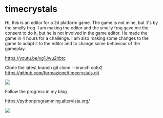 # timecrystals
Hi, this is an editor for a 2d platform game. The game is not mine, but it's by the smelly frog. I am making the editor and the smelly frog gave me the consent to do it, but he is not involved in the game editor. He made the game in 4 hours for a challenge. I am also making some changes to the game to adapt it to the editor and to change some behaviour of the gameplay.

https://youtu.be/vg1Jwu2hbtc

Clone the latest branch
git clone --branch cotb2 https://github.com/formazione/timecrystals.git

![](https://pythonprogramming.altervista.org/wp-content/uploads/2021/07/image-20.png)

Follow the progress in my blog

https://pythonprogramming.altervista.org/

![](https://pythonprogramming.altervista.org/wp-content/uploads/2020/08/cropped-python_pygame.png)
